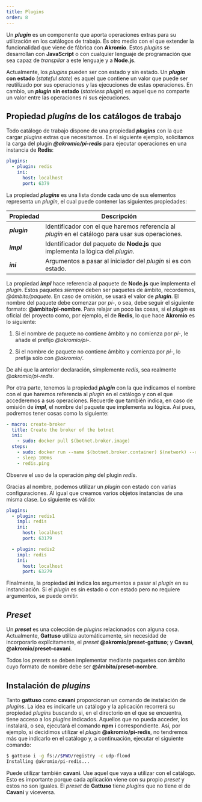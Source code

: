 ```yaml
---
title: Plugins
order: 8
---
```


Un ***plugin*** es un componente que aporta operaciones extras para su utilización en los catálogos de trabajo.
Es otro medio con el que extender la funcionalidad que viene de fábrica con **Akromio**.
Estos *plugins* se desarrollan con **JavaScript** o con cualquier lenguaje de programación que sea capaz de *transpilar* a este lenguaje y a **Node.js**.

Actualmente, los *plugins* pueden ser con estado y sin estado.
Un ***plugin* con estado** (*stateful state*) es aquel que contiene un valor que puede ser reutilizado por sus operaciones y las ejecuciones de estas operaciones.
En cambio, un ***plugin* sin estado** (*stateless plugin*) es aquel que no comparte un valor entre las operaciones ni sus ejecuciones.

## Propiedad *plugins* de los catálogos de trabajo

Todo catálogo de trabajo dispone de una propiedad ***plugins*** con la que cargar *plugins* extras que necesitamos.
En el siguiente ejemplo, solicitamos la carga del plugin ***@akromio/pi-redis*** para ejecutar operaciones en una instancia de **Redis**:

```yaml
plugins:
  - plugin: redis
    ini:
      host: localhost
      port: 6379
```

La propiedad ***plugins*** es una lista donde cada uno de sus elementos representa un *plugin*, el cual puede contener las siguientes propiedades:

Propiedad | Descripción
-- | --
***plugin*** | Identificador con el que haremos referencia al *plugin* en el catálogo para usar sus operaciones.
***impl*** | Identificador del paquete de **Node.js** que implementa la lógica del *plugin*.
***ini*** | Argumentos a pasar al iniciador del *plugin* si es con estado.

La propiedad ***impl*** hace referencia al paquete de **Node.js** que implementa el *plugin*.
Estos paquetes *siempre* deben ser paquetes de ámbito, recordemos, *@ámbito/paquete*.
En caso de omisión, se usará el valor de ***plugin***.
El nombre del paquete debe comenzar por *pi-*, o sea, debe seguir el siguiente formato: **@ámbito/pi-nombre**.
Para relajar un poco las cosas, si el *plugin* es oficial del proyecto como, por ejemplo, el de **Redis**, lo que hace **Akromio** es lo siguiente:

1. Si el nombre de paquete no contiene ámbito y no comienza por *pi-*, le añade el prefijo *@akromio/pi-*.

2. Si el nombre de paquete no contiene ámbito y comienza por *pi-*, lo prefija sólo con *@akromio/*.

De ahí que la anterior declaración, simplemente *redis*, sea realmente *@akromio/pi-redis*.

Por otra parte, tenemos la propiedad ***plugin*** con la que indicamos el nombre con el que haremos referencia al *plugin* en el catálogo y con el que accederemos a sus operaciones.
Recuerde que también indica, en caso de omisión de ***impl***, el nombre del paquete que implementa su lógica.
Así pues, podremos tener cosas como la siguiente:

```yaml
- macro: create-broker
  title: Create the broker of the botnet
  ini:
    - sudo: docker pull $(botnet.broker.image)
  steps:
    - sudo: docker run --name $(botnet.broker.container) $(network) --rm -d -p 6379:6379 $(botnet.broker.image)
    - sleep 100ms
    - redis.ping
```

Observe el uso de la operación *ping* del plugin *redis*.

Gracias al nombre, podemos utilizar un *plugin* con estado con varias configuraciones.
Al igual que creamos varios objetos instancias de una misma clase.
Lo siguiente es válido:

```yaml
plugins:
  - plugin: redis1
    impl: redis
    ini:
      host: localhost
      port: 63179

  - plugin: redis2
    impl: redis
    ini:
      host: localhost
      port: 63279
```

Finalmente, la propiedad ***ini*** indica los argumentos a pasar al *plugin* en su instanciación.
Si el *plugin* es sin estado o con estado pero no requiere argumentos, se puede omitir.

## *Preset*

Un ***preset*** es una colección de *plugins* relacionados con alguna cosa.
Actualmente, **Gattuso** utiliza automáticamente, sin necesidad de incorporarlo explícitamente, el *preset* **@akromio/preset-gattuso**;
y **Cavani**, **@akromio/preset-cavani**.

Todos los *presets* se deben implementar mediante paquetes con ámbito cuyo formato de nombre debe ser **@ámbito/preset-nombre**.

## Instalación de *plugins*

Tanto **gattuso** como **cavani** proporcionan un comando de instalación de *plugins*.
La idea es indicarle un catálogo y la aplicación recorrerá su propiedad *plugins* buscando si, en el directorio en el que se encuentra, tiene acceso a los *plugins* indicados.
Aquellos que no pueda acceder, los instalará, o sea, ejecutará el comando **npm i** correspondiente.
Así, por ejemplo, si decidimos utilizar el *plugin* **@akromio/pi-redis**, no tendremos más que indicarlo en el catálogo y, a continuación, ejecutar el siguiente comando:

```bash
$ gattuso i -g fs://$PWD/registry -c udp-flood
Installing @akromio/pi-redis...
```

Puede utilizar también **cavani**.
Use aquel que vaya a utilizar con el catálogo.
Esto es importante porque cada aplicación viene con su propio *preset* y estos no son iguales.
El *preset* de **Gattuso** tiene *plugins* que no tiene el de **Cavani** y viceversa.
